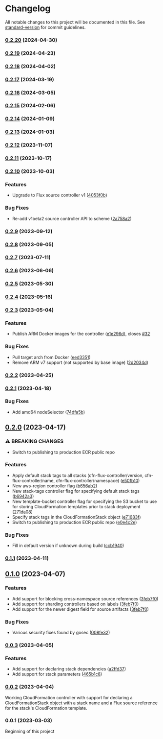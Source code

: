 # Changelog

All notable changes to this project will be documented in this file. See [standard-version](https://github.com/conventional-changelog/standard-version) for commit guidelines.

### [0.2.20](https://github.com/awslabs/aws-cloudformation-controller-for-flux/compare/v0.2.19...v0.2.20) (2024-04-30)

### [0.2.19](https://github.com/awslabs/aws-cloudformation-controller-for-flux/compare/v0.2.18...v0.2.19) (2024-04-23)

### [0.2.18](https://github.com/awslabs/aws-cloudformation-controller-for-flux/compare/v0.2.17...v0.2.18) (2024-04-02)

### [0.2.17](https://github.com/awslabs/aws-cloudformation-controller-for-flux/compare/v0.2.16...v0.2.17) (2024-03-19)

### [0.2.16](https://github.com/awslabs/aws-cloudformation-controller-for-flux/compare/v0.2.15...v0.2.16) (2024-03-05)

### [0.2.15](https://github.com/awslabs/aws-cloudformation-controller-for-flux/compare/v0.2.14...v0.2.15) (2024-02-06)

### [0.2.14](https://github.com/awslabs/aws-cloudformation-controller-for-flux/compare/v0.2.13...v0.2.14) (2024-01-09)

### [0.2.13](https://github.com/awslabs/aws-cloudformation-controller-for-flux/compare/v0.2.12...v0.2.13) (2024-01-03)

### [0.2.12](https://github.com/awslabs/aws-cloudformation-controller-for-flux/compare/v0.2.11...v0.2.12) (2023-11-07)

### [0.2.11](https://github.com/awslabs/aws-cloudformation-controller-for-flux/compare/v0.2.10...v0.2.11) (2023-10-17)

### [0.2.10](https://github.com/awslabs/aws-cloudformation-controller-for-flux/compare/v0.2.9...v0.2.10) (2023-10-03)


### Features

* Upgrade to Flux source controller v1 ([4053f0b](https://github.com/awslabs/aws-cloudformation-controller-for-flux/commit/4053f0bc352269d9c9f5f6c8cfafbf16941b4f71))


### Bug Fixes

* Re-add v1beta2 source controller API to scheme ([2a758a2](https://github.com/awslabs/aws-cloudformation-controller-for-flux/commit/2a758a23597a481802b8bfc3aaabf0a0d4d26875))

### [0.2.9](https://github.com/awslabs/aws-cloudformation-controller-for-flux/compare/v0.2.8...v0.2.9) (2023-09-12)

### [0.2.8](https://github.com/awslabs/aws-cloudformation-controller-for-flux/compare/v0.2.7...v0.2.8) (2023-09-05)

### [0.2.7](https://github.com/awslabs/aws-cloudformation-controller-for-flux/compare/v0.2.6...v0.2.7) (2023-07-11)

### [0.2.6](https://github.com/awslabs/aws-cloudformation-controller-for-flux/compare/v0.2.5...v0.2.6) (2023-06-06)

### [0.2.5](https://github.com/awslabs/aws-cloudformation-controller-for-flux/compare/v0.2.4...v0.2.5) (2023-05-30)

### [0.2.4](https://github.com/awslabs/aws-cloudformation-controller-for-flux/compare/v0.2.3...v0.2.4) (2023-05-16)

### [0.2.3](https://github.com/awslabs/aws-cloudformation-controller-for-flux/compare/v0.2.2...v0.2.3) (2023-05-04)


### Features

* Publish ARM Docker images for the controller ([e1e296d](https://github.com/awslabs/aws-cloudformation-controller-for-flux/commit/e1e296d5fed6d472699706468afce5a25eed0eec)), closes [#32](https://github.com/awslabs/aws-cloudformation-controller-for-flux/issues/32)


### Bug Fixes

* Pull target arch from Docker ([eed3351](https://github.com/awslabs/aws-cloudformation-controller-for-flux/commit/eed3351463555bd70ac2d2c374a80d28b111c469))
* Remove ARM v7 support (not supported by base image) ([2d2034d](https://github.com/awslabs/aws-cloudformation-controller-for-flux/commit/2d2034daa5b84a8befcf5d37e0eea4d7cd0268a7))

### [0.2.2](https://github.com/awslabs/aws-cloudformation-controller-for-flux/compare/v0.2.1...v0.2.2) (2023-04-25)

### [0.2.1](https://github.com/awslabs/aws-cloudformation-controller-for-flux/compare/v0.2.0...v0.2.1) (2023-04-18)


### Bug Fixes

* Add amd64 nodeSelector ([74dfa5b](https://github.com/awslabs/aws-cloudformation-controller-for-flux/commit/74dfa5bc9611ba8ec700fd01f5092ea827c54170))

## [0.2.0](https://github.com/awslabs/aws-cloudformation-controller-for-flux/compare/v0.1.1...v0.2.0) (2023-04-17)


### ⚠ BREAKING CHANGES

* Switch to publishing to production ECR public repo

### Features

* Apply default stack tags to all stacks (cfn-flux-controller/version, cfn-flux-controller/name, cfn-flux-controller/namespace) ([e50fb10](https://github.com/awslabs/aws-cloudformation-controller-for-flux/commit/e50fb1083e60a2cec4885123b70615e9928f3685))
* New aws-region controller flag ([b656ab2](https://github.com/awslabs/aws-cloudformation-controller-for-flux/commit/b656ab2a9bfaabd326df802407b8fa67cd7d2098))
* New stack-tags controller flag for specifying default stack tags ([b6942a3](https://github.com/awslabs/aws-cloudformation-controller-for-flux/commit/b6942a3bbe6cdaf1a035dd0c521e62655dbc29bd))
* New template-bucket controller flag for specifying the S3 bucket to use for storing CloudFormation templates prior to stack deployment ([271da08](https://github.com/awslabs/aws-cloudformation-controller-for-flux/commit/271da08bff27d68a97482fb246235b25c55176f0))
* Specify stack tags in the CloudFormationStack object ([e71683f](https://github.com/awslabs/aws-cloudformation-controller-for-flux/commit/e71683f9002e84192803fb1565865702e426c731))
* Switch to publishing to production ECR public repo ([e0e4c2e](https://github.com/awslabs/aws-cloudformation-controller-for-flux/commit/e0e4c2ea97202cea415017fcca5302e12169f89b))


### Bug Fixes

* Fill in default version if unknown during build ([ccb1940](https://github.com/awslabs/aws-cloudformation-controller-for-flux/commit/ccb19408f964dfcdbc708f245cde5bb9273ddfe6))

### [0.1.1](https://github.com/awslabs/aws-cloudformation-controller-for-flux/compare/v0.1.0...v0.1.1) (2023-04-11)

## [0.1.0](https://github.com/awslabs/aws-cloudformation-controller-for-flux/compare/v0.0.3...v0.1.0) (2023-04-07)

### Features

* Add support for blocking cross-namespace source references ([3feb7f0](https://github.com/awslabs/aws-cloudformation-controller-for-flux/commit/3feb7f0c7ea93498091f9f7df434a577b0abe081))
* Add support for sharding controllers based on labels ([3feb7f0](https://github.com/awslabs/aws-cloudformation-controller-for-flux/commit/3feb7f0c7ea93498091f9f7df434a577b0abe081))
* Add support for the newer digest field for source artifacts ([3feb7f0](https://github.com/awslabs/aws-cloudformation-controller-for-flux/commit/3feb7f0c7ea93498091f9f7df434a577b0abe081))

### Bug Fixes

* Various security fixes found by gosec ([008fe32](https://github.com/awslabs/aws-cloudformation-controller-for-flux/commit/008fe322137090a50d7c1f9cd0f930c7052bda4e))

### [0.0.3](https://github.com/awslabs/aws-cloudformation-controller-for-flux/compare/v0.0.2...v0.0.3) (2023-04-05)


### Features

* Add support for declaring stack dependencies ([a2ffd37](https://github.com/awslabs/aws-cloudformation-controller-for-flux/commit/a2ffd37bf0c3ac45760f33018e0977fe3aa62965))
* Add support for stack parameters ([465b1c8](https://github.com/awslabs/aws-cloudformation-controller-for-flux/commit/465b1c8933304a2a74471062a7ccd7a82c3cee5e))

### [0.0.2](https://github.com/awslabs/aws-cloudformation-controller-for-flux/compare/v0.0.1...v0.0.2) (2023-04-04)

Working CloudFormation controller with support for declaring a CloudFormationStack object with a stack name and
a Flux source reference for the stack's CloudFormation template.

### 0.0.1 (2023-03-03)

Beginning of this project
